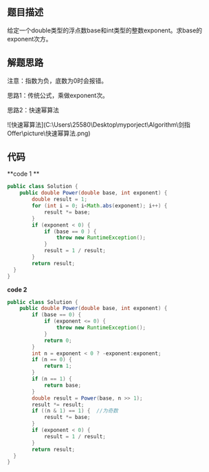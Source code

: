 ## 题目描述

给定一个double类型的浮点数base和int类型的整数exponent。求base的exponent次方。 

## 解题思路

注意：指数为负，底数为0时会报错。

思路1：传统公式，乘做exponent次。

思路2：快速幂算法

![快速幂算法](C:\Users\25580\Desktop\myporject\Algorithm\剑指 Offer\picture\快速幂算法.png)

## 代码

**code 1 **

```java
public class Solution {
    public double Power(double base, int exponent) {
        double result = 1;
        for (int i = 0; i<Math.abs(exponent); i++) {
            result *= base;
        }
        if (exponent < 0) {
            if (base == 0 ) {
                throw new RuntimeException();
            }
            result = 1 / result;
        }
        return result;
  }
}
```

**code 2**

```java
public class Solution {
    public double Power(double base, int exponent) {
        if (base == 0) {
            if (exponent <= 0) {
                throw new RuntimeException();
            }
            return 0;
        }
        int n = exponent < 0 ? -exponent:exponent;
        if (n == 0) {
            return 1;
        }
        if (n == 1) {
            return base;
        }
        double result = Power(base, n >> 1);
        result *= result;
        if ((n & 1) == 1) {  //为奇数
            result *= base;
        }
        if (exponent < 0) {
            result = 1 / result;
        }
        return result;
  } 
}
```